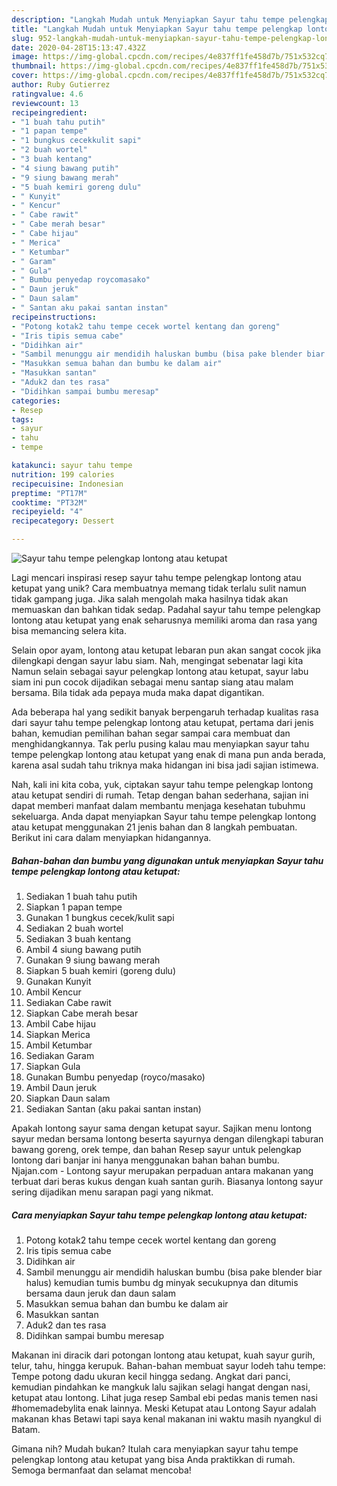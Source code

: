 ```yaml
---
description: "Langkah Mudah untuk Menyiapkan Sayur tahu tempe pelengkap lontong atau ketupat Anti Gagal"
title: "Langkah Mudah untuk Menyiapkan Sayur tahu tempe pelengkap lontong atau ketupat Anti Gagal"
slug: 952-langkah-mudah-untuk-menyiapkan-sayur-tahu-tempe-pelengkap-lontong-atau-ketupat-anti-gagal
date: 2020-04-28T15:13:47.432Z
image: https://img-global.cpcdn.com/recipes/4e837ff1fe458d7b/751x532cq70/sayur-tahu-tempe-pelengkap-lontong-atau-ketupat-foto-resep-utama.jpg
thumbnail: https://img-global.cpcdn.com/recipes/4e837ff1fe458d7b/751x532cq70/sayur-tahu-tempe-pelengkap-lontong-atau-ketupat-foto-resep-utama.jpg
cover: https://img-global.cpcdn.com/recipes/4e837ff1fe458d7b/751x532cq70/sayur-tahu-tempe-pelengkap-lontong-atau-ketupat-foto-resep-utama.jpg
author: Ruby Gutierrez
ratingvalue: 4.6
reviewcount: 13
recipeingredient:
- "1 buah tahu putih"
- "1 papan tempe"
- "1 bungkus cecekkulit sapi"
- "2 buah wortel"
- "3 buah kentang"
- "4 siung bawang putih"
- "9 siung bawang merah"
- "5 buah kemiri goreng dulu"
- " Kunyit"
- " Kencur"
- " Cabe rawit"
- " Cabe merah besar"
- " Cabe hijau"
- " Merica"
- " Ketumbar"
- " Garam"
- " Gula"
- " Bumbu penyedap roycomasako"
- " Daun jeruk"
- " Daun salam"
- " Santan aku pakai santan instan"
recipeinstructions:
- "Potong kotak2 tahu tempe cecek wortel kentang dan goreng"
- "Iris tipis semua cabe"
- "Didihkan air"
- "Sambil menunggu air mendidih haluskan bumbu (bisa pake blender biar halus) kemudian tumis bumbu dg minyak secukupnya dan ditumis bersama daun jeruk dan daun salam"
- "Masukkan semua bahan dan bumbu ke dalam air"
- "Masukkan santan"
- "Aduk2 dan tes rasa"
- "Didihkan sampai bumbu meresap"
categories:
- Resep
tags:
- sayur
- tahu
- tempe

katakunci: sayur tahu tempe 
nutrition: 199 calories
recipecuisine: Indonesian
preptime: "PT17M"
cooktime: "PT32M"
recipeyield: "4"
recipecategory: Dessert

---
```



![Sayur tahu tempe pelengkap lontong atau ketupat](https://img-global.cpcdn.com/recipes/4e837ff1fe458d7b/751x532cq70/sayur-tahu-tempe-pelengkap-lontong-atau-ketupat-foto-resep-utama.jpg)

Lagi mencari inspirasi resep sayur tahu tempe pelengkap lontong atau ketupat yang unik? Cara membuatnya memang tidak terlalu sulit namun tidak gampang juga. Jika salah mengolah maka hasilnya tidak akan memuaskan dan bahkan tidak sedap. Padahal sayur tahu tempe pelengkap lontong atau ketupat yang enak seharusnya memiliki aroma dan rasa yang bisa memancing selera kita.

Selain opor ayam, lontong atau ketupat lebaran pun akan sangat cocok jika dilengkapi dengan sayur labu siam. Nah, mengingat sebenatar lagi kita Namun selain sebagai sayur pelengkap lontong atau ketupat, sayur labu siam ini pun cocok dijadikan sebagai menu santap siang atau malam bersama. Bila tidak ada pepaya muda maka dapat digantikan.

Ada beberapa hal yang sedikit banyak berpengaruh terhadap kualitas rasa dari sayur tahu tempe pelengkap lontong atau ketupat, pertama dari jenis bahan, kemudian pemilihan bahan segar sampai cara membuat dan menghidangkannya. Tak perlu pusing kalau mau menyiapkan sayur tahu tempe pelengkap lontong atau ketupat yang enak di mana pun anda berada, karena asal sudah tahu triknya maka hidangan ini bisa jadi sajian istimewa.


Nah, kali ini kita coba, yuk, ciptakan sayur tahu tempe pelengkap lontong atau ketupat sendiri di rumah. Tetap dengan bahan sederhana, sajian ini dapat memberi manfaat dalam membantu menjaga kesehatan tubuhmu sekeluarga. Anda dapat menyiapkan Sayur tahu tempe pelengkap lontong atau ketupat menggunakan 21 jenis bahan dan 8 langkah pembuatan. Berikut ini cara dalam menyiapkan hidangannya.

<!--inarticleads1-->

##### Bahan-bahan dan bumbu yang digunakan untuk menyiapkan Sayur tahu tempe pelengkap lontong atau ketupat:

1. Sediakan 1 buah tahu putih
1. Siapkan 1 papan tempe
1. Gunakan 1 bungkus cecek/kulit sapi
1. Sediakan 2 buah wortel
1. Sediakan 3 buah kentang
1. Ambil 4 siung bawang putih
1. Gunakan 9 siung bawang merah
1. Siapkan 5 buah kemiri (goreng dulu)
1. Gunakan  Kunyit
1. Ambil  Kencur
1. Sediakan  Cabe rawit
1. Siapkan  Cabe merah besar
1. Ambil  Cabe hijau
1. Siapkan  Merica
1. Ambil  Ketumbar
1. Sediakan  Garam
1. Siapkan  Gula
1. Gunakan  Bumbu penyedap (royco/masako)
1. Ambil  Daun jeruk
1. Siapkan  Daun salam
1. Sediakan  Santan (aku pakai santan instan)


Apakah lontong sayur sama dengan ketupat sayur. Sajikan menu lontong sayur medan bersama lontong beserta sayurnya dengan dilengkapi taburan bawang goreng, orek tempe, dan bahan Resep sayur untuk pelengkap lontong dari banjar ini hanya menggunakan bahan bahan bumbu. Njajan.com - Lontong sayur merupakan perpaduan antara makanan yang terbuat dari beras kukus dengan kuah santan gurih. Biasanya lontong sayur sering dijadikan menu sarapan pagi yang nikmat. 

<!--inarticleads2-->

##### Cara menyiapkan Sayur tahu tempe pelengkap lontong atau ketupat:

1. Potong kotak2 tahu tempe cecek wortel kentang dan goreng
1. Iris tipis semua cabe
1. Didihkan air
1. Sambil menunggu air mendidih haluskan bumbu (bisa pake blender biar halus) kemudian tumis bumbu dg minyak secukupnya dan ditumis bersama daun jeruk dan daun salam
1. Masukkan semua bahan dan bumbu ke dalam air
1. Masukkan santan
1. Aduk2 dan tes rasa
1. Didihkan sampai bumbu meresap


Makanan ini diracik dari potongan lontong atau ketupat, kuah sayur gurih, telur, tahu, hingga kerupuk. Bahan-bahan membuat sayur lodeh tahu tempe: Tempe potong dadu ukuran kecil hingga sedang. Angkat dari panci, kemudian pindahkan ke mangkuk lalu sajikan selagi hangat dengan nasi, ketupat atau lontong. Lihat juga resep Sambal ebi pedas manis temen nasi #homemadebylita enak lainnya. Meski Ketupat atau Lontong Sayur adalah makanan khas Betawi tapi saya kenal makanan ini waktu masih nyangkul di Batam. 

Gimana nih? Mudah bukan? Itulah cara menyiapkan sayur tahu tempe pelengkap lontong atau ketupat yang bisa Anda praktikkan di rumah. Semoga bermanfaat dan selamat mencoba!
